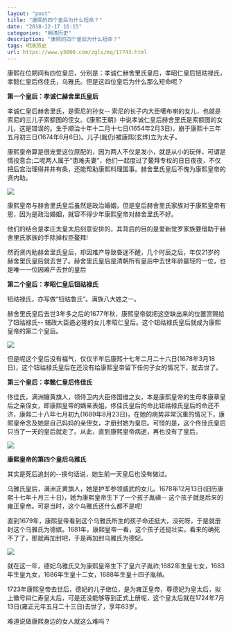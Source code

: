 ```yaml
---
layout: "post"
title: "康熙的四个皇后为什么短命？"
date: "2018-12-17 16:15"
categories: "明清历史"
description: "康熙的四个皇后为什么短命？"
tags: 明清历史
url: https://www.y5000.com/zgls/mq/17743.html
---
```






康熙在位期间有四位皇后，分别是：孝诚仁赫舍里氏皇后，孝昭仁皇后钮祜禄氏，孝懿仁皇后佟佳氏，乌雅氏。但是这四位皇后为什么那么短命呢？

**第一个皇后：孝诚仁赫舍里氏皇后**

孝诚仁皇后赫舍里氏，是索尼的孙女--
索尼的长子内大臣噶布喇的女儿，也就是索尼的三儿子索额图的侄女。《康熙王朝》中说孝诚仁皇后赫舍里氏是索额图的女儿，这是错误的。生于顺治十年十二月十七日(1654年2月3日)，崩于康熙十三年五月初三日(1674年6月6日)。儿子(胤仍)被康熙(玄烨)立为太子。

康熙皇帝算是很宠爱这位原配的，因为两人不仅是发小，就是从小的玩伴，可谓是情投意合;二呢两人属于“患难夫妻”，他们一起度过了鳌拜专权的日日夜夜，不仅把后宫治理得井井有条，还能帮助康熙料理国事。赫舍里氏皇后不愧为康熙皇帝的贤内助。

![](https://img.y5000.com/uploads/allimg/170322/8-1F322161210E9.jpg)

康熙皇帝与赫舍里氏皇后虽然是政治婚姻，但是皇后赫舍里氏家族对于康熙皇帝有恩，因为是政治婚姻，就容不得少年康熙皇帝对赫舍里氏不好。

他们的结合是孝庄太皇太后刻意安排的，其背后的目的是爱新觉罗家族要借助于赫舍里氏家族的手除掉权臣鳌拜!

然而贤内助赫舍里氏皇后，却因难产导致昏迷不醒，几个时辰之后，年仅21岁的赫舍里氏皇后就去世了。赫舍里氏皇后是清朝所有皇后中去世年龄最轻的一位，也是唯一一位因难产去世的皇后

**第二个皇后：孝昭仁皇后钮祜禄氏**

钮祜禄氏，亦写做“钮祜鲁氏”。满族八大姓之一。

赫舍里氏皇后去世3年多之后的1677年秋，康熙皇帝就把这空缺出来的位置赏赐给了钮祜禄氏--
辅政大臣遏必隆的女儿孝昭仁皇后。这个钮祜禄氏皇后就成为康熙皇帝的第二个皇后。

![](https://img.y5000.com/uploads/allimg/170322/8-1F322161342F7.jpg)

但是呢这个皇后没有福气，仅仅半年后康熙十七年二月二十六日(1678年3月18日)，这个钮祜禄氏皇后在还没有给康熙皇帝留下任何子女的情况下，就去世了。

**第三个皇后：孝懿仁皇后佟佳氏**

佟佳氏，满洲镶黄旗人，领侍卫内大臣佟国维之女，本是康熙皇帝的生母孝康章皇后之亲侄女，即康熙皇帝的嫡亲表姐。佟佳氏皇后的命比钮祜禄氏皇后的命还不济，康熙二十八年七月初九(1689年8月23日)，在她的病势非常沉重的情况下，康熙皇帝念及她是自己妈妈的亲侄女，才册封她为皇后。可惜的是，这个佟佳氏皇后只当了一天的皇后就走了。从此，直到康熙皇帝病逝，再也没有了皇后。

![](https://img.y5000.com/uploads/allimg/170322/8-1F322161441124.jpg)

**康熙皇帝的第四个皇后乌雅氏**

其实是死后追封的--换句话说，她生前一天皇后也没有做过。

乌雅氏皇后，满洲正黄旗人，她是护军参领威武的女儿。1678年12月13日(旧历康熙十七年十月三十日)，她为康熙皇帝生下了一个孩子胤禛--
这个孩子就是后来的雍正皇帝。可是当时，这个乌雅氏还什么都不是呢!

直到1679年，康熙皇帝看到这个乌雅氏所生的孩子命还挺大，没死呀，于是就册封这个乌雅氏为德嫔。1681年，康熙皇帝一看，这个孩子还挺壮实，看来的确死不了了，那就再加封吧，于是再加封乌雅氏为德妃。

![](https://img.y5000.com/uploads/allimg/170322/8-1F322161616147.jpg)

就在这一年，德妃乌雅氏又为康熙皇帝生下了皇六子胤祚;1682年生皇七女，1683年生皇九女，1686年生皇十二女，1688年生皇十四子胤禎。

1723年康熙皇帝去世后，德妃的儿子继位，是为雍正皇帝，尊德妃为皇太后，拟上徽号曰仁寿皇太后，可是还没能够等到正式上册呢，这个皇太后就在1724年7月13日(雍正元年五月二十三日)去世了，享年63岁。

难道说做康熙身边的女人就这么难吗？
